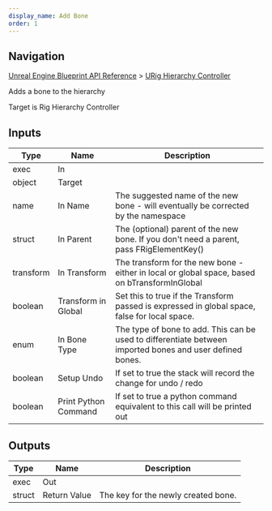 ```yaml
---
display_name: Add Bone
order: 1
---
```

## Navigation

[Unreal Engine Blueprint API Reference](https://dev.epicgames.com/documentation/en-us/unreal-engine/BlueprintAPI) > [URig Hierarchy Controller](https://dev.epicgames.com/documentation/en-us/unreal-engine/BlueprintAPI/URigHierarchyController)

Adds a bone to the hierarchy

Target is Rig Hierarchy Controller

## Inputs

| Type | Name | Description |
| --- | --- | --- |
| exec | In |  |
| object | Target |  |
| name | In Name | The suggested name of the new bone - will eventually be corrected by the namespace |
| struct | In Parent | The (optional) parent of the new bone. If you don't need a parent, pass FRigElementKey() |
| transform | In Transform | The transform for the new bone - either in local or global space, based on bTransformInGlobal |
| boolean | Transform in Global | Set this to true if the Transform passed is expressed in global space, false for local space. |
| enum | In Bone Type | The type of bone to add. This can be used to differentiate between imported bones and user defined bones. |
| boolean | Setup Undo | If set to true the stack will record the change for undo / redo |
| boolean | Print Python Command | If set to true a python command equivalent to this call will be printed out |

## Outputs

| Type | Name | Description |
| --- | --- | --- |
| exec | Out |  |
| struct | Return Value | The key for the newly created bone. |
